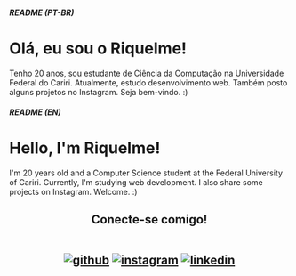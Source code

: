 ##### README (PT-BR)
# Olá, eu sou o Riquelme!
Tenho 20 anos, sou estudante de Ciência da Computação na Universidade Federal do Cariri. Atualmente, estudo desenvolvimento web. Também posto alguns projetos no Instagram. Seja bem-vindo. :)

##### README (EN)
# Hello, I'm Riquelme!
I'm 20 years old and a Computer Science student at the Federal University of Cariri. Currently, I'm studying web development. I also share some projects on Instagram. Welcome. :)

<h2 align="center">Conecte-se comigo!
<p align="center">
  <br>
<a href="https://github.com/RiquelmeJ"><img align="center" src="https://i.ibb.co/5vKQZSb/github.png" alt="github" border="0"></a>
<a href="https://www.instagram.com/rique_comp/"><img align="center" src="https://i.ibb.co/GT7PZxx/instagram.png" alt="instagram" border="0"></a>
<a href="https://www.linkedin.com/in/riquelmejatay/"><img align="center" src="https://i.ibb.co/fCwfrnt/linkedin.png" alt="linkedin" border="0"></a>
</p>
